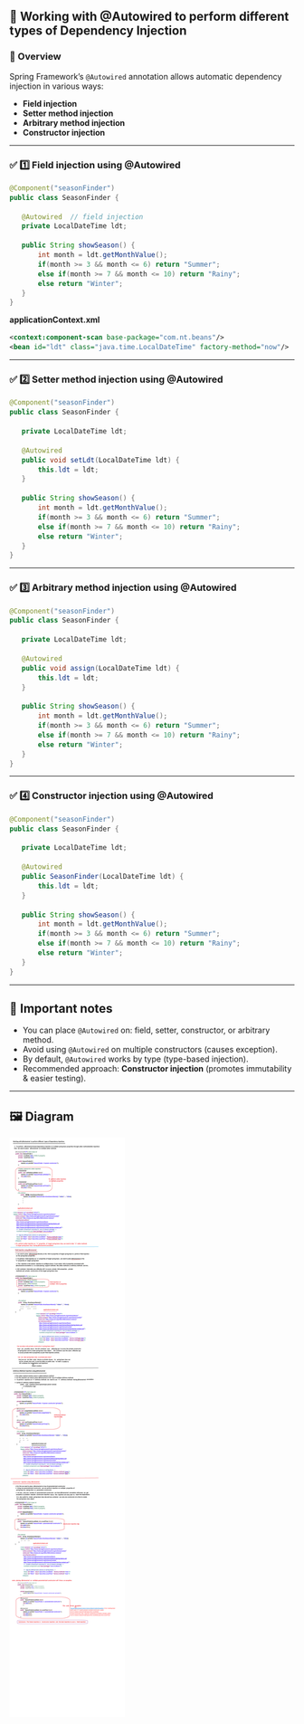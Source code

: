 ## **📝 Working with @Autowired to perform different types of Dependency Injection**

### 🔹 Overview

Spring Framework’s `@Autowired` annotation allows automatic dependency injection in various ways:

* **Field injection**
* **Setter method injection**
* **Arbitrary method injection**
* **Constructor injection**

---

### ✅ **1️⃣ Field injection using @Autowired**

```java
@Component("seasonFinder")
public class SeasonFinder {

   @Autowired  // field injection
   private LocalDateTime ldt;

   public String showSeason() {
       int month = ldt.getMonthValue();
       if(month >= 3 && month <= 6) return "Summer";
       else if(month >= 7 && month <= 10) return "Rainy";
       else return "Winter";
   }
}
```

**applicationContext.xml**

```xml
<context:component-scan base-package="com.nt.beans"/>
<bean id="ldt" class="java.time.LocalDateTime" factory-method="now"/>
```

---

### ✅ **2️⃣ Setter method injection using @Autowired**

```java
@Component("seasonFinder")
public class SeasonFinder {

   private LocalDateTime ldt;

   @Autowired
   public void setLdt(LocalDateTime ldt) {
       this.ldt = ldt;
   }

   public String showSeason() {
       int month = ldt.getMonthValue();
       if(month >= 3 && month <= 6) return "Summer";
       else if(month >= 7 && month <= 10) return "Rainy";
       else return "Winter";
   }
}
```

---

### ✅ **3️⃣ Arbitrary method injection using @Autowired**

```java
@Component("seasonFinder")
public class SeasonFinder {

   private LocalDateTime ldt;

   @Autowired
   public void assign(LocalDateTime ldt) {
       this.ldt = ldt;
   }

   public String showSeason() {
       int month = ldt.getMonthValue();
       if(month >= 3 && month <= 6) return "Summer";
       else if(month >= 7 && month <= 10) return "Rainy";
       else return "Winter";
   }
}
```

---

### ✅ **4️⃣ Constructor injection using @Autowired**

```java
@Component("seasonFinder")
public class SeasonFinder {

   private LocalDateTime ldt;

   @Autowired
   public SeasonFinder(LocalDateTime ldt) {
       this.ldt = ldt;
   }

   public String showSeason() {
       int month = ldt.getMonthValue();
       if(month >= 3 && month <= 6) return "Summer";
       else if(month >= 7 && month <= 10) return "Rainy";
       else return "Winter";
   }
}
```

---

## 🧠 **Important notes**

* You can place `@Autowired` on: field, setter, constructor, or arbitrary method.
* Avoid using `@Autowired` on multiple constructors (causes exception).
* By default, `@Autowired` works by type (type-based injection).
* Recommended approach: **Constructor injection** (promotes immutability & easier testing).

---

## 🖼 **Diagram**

![Autowired Injection Types](https://github.com/lalitpatil891/Code-with-SpringBoot/blob/main/SBMS/SpringCore/NTSPBMS718-%20Session12-Spring%20App%20development%20using%20xml%2Bannotation%20driven%20cfgs%20.png)
